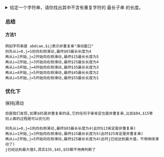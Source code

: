 <details>
<summary>
给定一个字符串，请你找出其中不含有重复字符的 最长子串 的长度。
</summary>

> https://leetcode-cn.com/problems/longest-substring-without-repeating-characters/
```
示例 1:

输入: "abcabcbb"
输出: 3 
解释: 因为无重复字符的最长子串是 "abc"，所以其长度为 3。
示例 2:

输入: "bbbbb"
输出: 1
解释: 因为无重复字符的最长子串是 "b"，所以其长度为 1。
示例 3:

输入: "pwwkew"
输出: 3
解释: 因为无重复字符的最长子串是 "wke"，所以其长度为 3。
     请注意，你的答案必须是 子串 的长度，"pwke" 是一个子序列，不是子串。
```

</details>


### 总结

#### 方法1
```
例如字符串是 abdcae,$ij表示非重复串"滑动窗口"
则先从i=0,j=1则向右侧滑动,最终$03最长长度为4
再从i=1开始,j=2开始向右侧滑动,最终$15最长长度为5
再从i=2开始,j=3开始向右侧滑动,最终$25最长长度为4
再从i=3开始,j=4开始向右侧滑动,最终$35最长长度为3
再从i=4开始,j=5开始向右侧滑动,最终$45最长长度为2
再从i=5开始,j=5开始向右侧滑动,最终$55最长长度为1
```

### 优化下

保持j滑动
```
但是我们发现,如果$05是非重复串的话,它的任何子串肯定也是非重复串,比如$04,$15等
则上面的过程是可以优化的

则先从i=0,j=1则向右侧滑动,最终$03最长长度为4(此时$13肯定是非重复串)
再从i=1开始,j=3开始向右侧滑动,最终$15最长长度为5(此时$25肯定是非重复串)
再从i=2开始,j=5开始向右侧滑动,最终$25最长长度为4(此时j已经达到最大值，不用继续滑动了)
j已经达到最大值5,其实$35,$45,$55都不用再判断了
```



